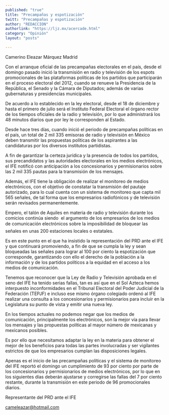 ```yaml
---
published: "true"
title: "Precampañas y espotización"
twitt: "Precampañas y espotización"
author: "REDACCION"
authorlink: "https://ljz.mx/acercade.html"
category: "Opinión"
layout: "posts"

---
```



  Camerino Eleazar Márquez Madrid



  Con el arranque oficial de las precampañas electorales en el país, desde el domingo pasado inició la transmisión en radio y televisión de los espots promocionales de las plataformas políticas de los partidos que participarán en el proceso electoral del 2012, cuando se renueve la Presidencia de la República, el Senado y la Cámara de Diputados; además de varias gubernaturas y presidencias municipales.



De acuerdo a lo establecido en la ley electoral, desde el 18 de diciembre y hasta el primero de julio será el Instituto Federal Electoral el órgano rector de los tiempos oficiales de la radio y televisión, por lo que administrará los 48 minutos diarios que por ley le corresponden al Estado.  

  Desde hace tres días, cuando inició el periodo de precampañas políticas en el país, un total de 2 mil 335 emisoras de radio y televisión en México deben transmitir las propuestas políticas de los aspirantes a las candidaturas por los diversos institutos partidistas.



  A fin de garantizar la certeza jurídica y la presencia de todos los partidos, sus precandidatos y las autoridades electorales en los medios electrónicos, el IFE notificó con anticipación a los concesionarios y permisionarios sobre las 2 mil 335 pautas para la transmisión de los mensajes.



  Además, el IFE tiene la obligación de realizar el monitoreo de medios electrónicos, con el objetivo de constatar la transmisión del pautaje autorizado, para lo cual cuenta con un sistema de monitoreo que capta mil 565 señales, de tal forma que los empresarios radiofónicos y de televisión serán revisados permanentemente.



  Empero, el talón de Aquiles en materia de radio y televisión durante los comicios continúa siendo  el argumento de los empresarios de los medios de comunicación electrónicos sobre la imposibilidad de bloquear las señales en unas 200 estaciones locales o estatales.



  Es en este punto en el que ha insistido la representación del PRD ante el IFE y que continuará promoviendo, a fin de que se cumpla la ley y sean bloqueadas las señales para lograr al 100 por ciento la espotización que corresponde, garantizando con ello el derecho de la población a la información y de los partidos políticos a la equidad en el acceso a los medios de comunicación.



  Tenemos que reconocer que la Ley de Radio y Televisión aprobada en el seno del IFE ha tenido serias fallas, tan es así que en el Sol Azteca hemos interpuesto inconformidades en el Tribunal Electoral del Poder Judicial de la Federación (TEPJF) e incluso ese mismo órgano colegiado ordenó al IFE realizar una consulta a los concesionarios y permisionarios para incluir en la Legislatura su punto de vista y emitir una nueva ley.



  En los tiempos actuales no podemos negar que los medios de comunicación, principalmente los electrónicos, son la mejor vía para llevar los mensajes y las propuestas políticas al mayor número de mexicanas y mexicanos posibles.



  Es por ello que necesitamos adaptar la ley en la materia para obtener el mejor de los beneficios para todas las partes involucradas y ser vigilantes estrictos de que los empresarios cumplan las disposiciones legales.



  Apenas es el inicio de las precampañas políticas y el sistema de monitoreo del IFE reportó el domingo un cumplimiento de 93 por ciento por parte de los concesionarios y permisionarios de medios electrónicos, por lo que en los siguientes días deberán ajustarse y corregirse las fallas del 7 por ciento restante, durante la transmisión en este periodo de 96 promocionales diarios.



  Representante del PRD ante el IFE



  cameleazar@hotmail.com

